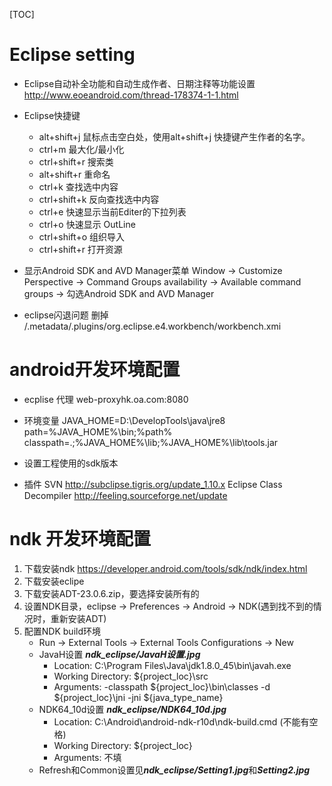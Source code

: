 [TOC]


# Eclipse setting

- Eclipse自动补全功能和自动生成作者、日期注释等功能设置
http://www.eoeandroid.com/thread-178374-1-1.html

- Eclipse快捷键
    * alt+shift+j 鼠标点击空白处，使用alt+shift+j 快捷键产生作者的名字。
    * ctrl+m 最大化/最小化
    * ctrl+shift+r 搜索类 
    * alt+shift+r 重命名
    * ctrl+k 查找选中内容
    * ctrl+shift+k 反向查找选中内容
    * ctrl+e 快速显示当前Editer的下拉列表
    * ctrl+o 快速显示 OutLine
    * ctrl+shift+o 组织导入
    * ctrl+shift+r 打开资源

- 显示Android SDK and AVD Manager菜单
Window -> Customize Perspective -> Command Groups availability -> Available command groups -> 勾选Android SDK and AVD Manager

- eclipse闪退问题
删掉 /.metadata/.plugins/org.eclipse.e4.workbench/workbench.xmi


# android开发环境配置

- ecplise 代理 web-proxyhk.oa.com:8080

- 环境变量
JAVA_HOME=D:\DevelopTools\java\jre8
path=%JAVA_HOME%\bin;%path%
classpath=.;%JAVA_HOME%\lib;%JAVA_HOME%\lib\tools.jar

- 设置工程使用的sdk版本

- 插件
SVN http://subclipse.tigris.org/update_1.10.x
Eclipse Class Decompiler http://feeling.sourceforge.net/update


# ndk 开发环境配置

1. 下载安装ndk https://developer.android.com/tools/sdk/ndk/index.html
2. 下载安装eclipe
3. 下载安装ADT-23.0.6.zip，要选择安装所有的
4. 设置NDK目录，eclipse -> Preferences -> Android -> NDK(遇到找不到的情况时，重新安装ADT)
5. 配置NDK build环境
	- Run -> External Tools -> External Tools Configurations -> New
	- JavaH设置 ***ndk_eclipse/JavaH设置.jpg***
		* Location: C:\Program Files\Java\jdk1.8.0_45\bin\javah.exe
		* Working Directory: ${project_loc}\src
		* Arguments: -classpath ${project_loc}\bin\classes -d ${project_loc}\jni -jni ${java_type_name}
	- NDK64_10d设置 ***ndk_eclipse/NDK64_10d.jpg***
		* Location: C:\Android\android-ndk-r10d\ndk-build.cmd (不能有空格)
		* Working Directory: ${project_loc}
		* Arguments: 不填
	- Refresh和Common设置见***ndk_eclipse/Setting1.jpg***和***Setting2.jpg***
